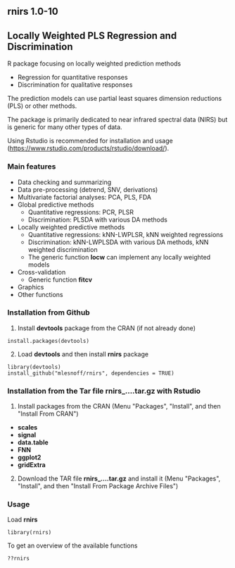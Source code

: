 ## rnirs 1.0-10
## Locally Weighted PLS Regression and Discrimination

R package focusing on locally weighted prediction methods

- Regression for quantitative responses
- Discrimination for qualitative responses 

The prediction models can use partial least squares dimension reductions (PLS) or other methods.

The package is primarily dedicated to near infrared spectral data (NIRS) but is generic for many other types of data.

Using Rstudio is recommended for installation and usage (https://www.rstudio.com/products/rstudio/download/).

### Main features

* Data checking and summarizing
* Data pre-processing (detrend, SNV, derivations)
* Multivariate factorial analyses: PCA, PLS, FDA
* Global predictive methods
    - Quantitative regressions: PCR, PLSR
    - Discrimination: PLSDA with various DA methods
* Locally weighted predictive methods
    - Quantitative regressions: kNN-LWPLSR, kNN weighted regressions
    - Discrimination: kNN-LWPLSDA with various DA methods, kNN weighted discrimination
    - The generic function **locw** can implement any locally weighted models
* Cross-validation
    - Generic function **fitcv**
* Graphics
* Other functions

### Installation from Github

1. Install **devtools** package from the CRAN (if not already done)

```{r}
install.packages(devtools)
```

2. Load **devtools** and then install **rnirs** package

```{r}
library(devtools)
install_github("mlesnoff/rnirs", dependencies = TRUE)
```
### Installation from the Tar file rnirs_....tar.gz with Rstudio

1. Install packages from the CRAN (Menu "Packages", "Install", and then "Install From CRAN")

- **scales**
- **signal**
- **data.table**
- **FNN**
- **ggplot2**
- **gridExtra** 

2. Download the TAR file **rnirs_....tar.gz** and install it (Menu "Packages", "Install", and then "Install From Package Archive Files")

### Usage

Load **rnirs**

```{r}
library(rnirs)
```
To get an overview of the available functions

```{r}
??rnirs
```


